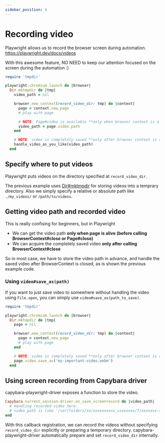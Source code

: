 ```yaml
---
sidebar_position: 4
---
```


# Recording video

Playwright allows us to record the browser screen during automation.
https://playwright.dev/docs/videos

With this awesome feature, NO NEED to keep our attention focused on the screen during the automation :)

```ruby {7,11-12,15-16}
require 'tmpdir'

playwright.chromium.launch do |browser|
  Dir.mktmpdir do |tmp|
    video_path = nil

    browser.new_context(record_video_dir: tmp) do |context|
      page = context.new_page
      # play with page

      # NOTE: Page#video is available **only when browser context is alive.**
      video_path = page.video.path
    end

    # NOTE: video is completely saved **only after browser context is closed.**
    handle_video_as_you_like(video_path)
  end
```

## Specify where to put videos

Playwright puts videos on the directory specified at `record_video_dir`.

The previous example uses [Dir#mktmpdir](https://docs.ruby-lang.org/ja/latest/method/Dir/s/mktmpdir.html) for storing videos into a temprary directory. Also we simply specify a relative or absolute path like `./my_videos/` or `/path/to/videos`.

## Getting video path and recorded video

This is really confising for beginners, but in Playwright

* We can get the video path **only when page is alive (before calling BrowserContext#close or Page#close)**
* We can acquire the completely saved video **only after calling  BrowserContext#close**

So in most case, we have to store the video path in advance, and handle the saved video after BrowserContext is closed, as is shown the previous example code.

### Using `video#save_as(path)`

If you want to just save video to somewhere without handling the video using `File.open`, you can simply use `video#save_as(path_to_save)`.

```ruby {5,8,12-13}
require 'tmpdir'

playwright.chromium.launch do |browser|
  Dir.mktmpdir do |tmp|
    page = nil

    browser.new_context(record_video_dir: tmp) do |context|
      page = context.new_page
      # play with page
    end

    # NOTE: video is completely saved **only after browser context is closed.**
    page.video.save_as('my-important-video.webm')
  end
```

## Using screen recording from Capybara driver

capybara-playwright-driver exposes a function to store the video.

```ruby
Capybara.current_session.driver.on_save_screenrecord do |video_path|
  # Handling recorded video here.
  # video_path is like '/var/folders/xx/xxxxxxxxxx_xxxxxxxx/T/xxxxxxx-xxxxx-xxxxxxxx/e6bde41c5d05b2a02344b058bf1bfea2.webm'
end
```

With this callback registration, we can record the videos without specifying `record_video_dir` explicitly or preparing a temporary directory. capybara-playwright-driver automatically prepare and set `record_video_dir` internally.
